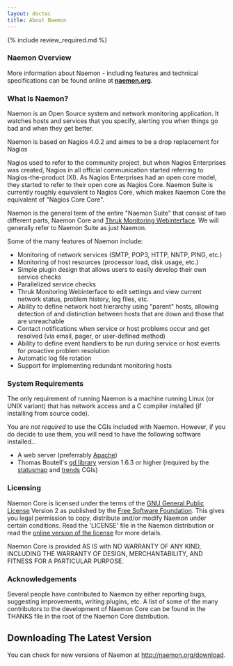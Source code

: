 ```yaml
---
layout: doctoc
title: About Naemon
---
```


{% include review_required.md %}

### Naemon Overview

More information about Naemon - including features and technical specifications can be found online at <a href="http://naemon.org" target="_blank"><b>naemon.org</b></a>.

### What Is Naemon?

Naemon is an Open Source system and network monitoring application.  It watches hosts and services that you specify, alerting you when things go bad and when they get better.

Naemon is based on Nagios 4.0.2 and aimes to be a drop replacement for Nagios

Nagios used to refer to the community project, but when Nagios Enterprises was created, Nagios in all official communication started referring to Nagios-the-product (XI). As Nagios Enterprises had an open core model, they started to refer to their open core as Nagios Core. Naemon Suite is currently roughly equivalent to Nagios Core, which makes Naemon Core the equivalent of "Nagios Core Core". 

Naemon is the general term of the entire "Naemon Suite" that consist of two different parts, Naemon Core and <a href="http://thruk.org" target="_blank">Thruk Monitoring Webinterface</a>. We will generally refer to Naemon Suite as just Naemon. 

Some of the many features of Naemon include:

* Monitoring of network services (SMTP, POP3, HTTP, NNTP, PING, etc.)
* Monitoring of host resources (processor load, disk usage, etc.)
* Simple plugin design that allows users to easily develop their own service checks
* Parallelized service checks
* Thruk Monitoring Webinterface to edit settings and view current network status, problem history, log files, etc.
* Ability to define network host hierarchy using "parent" hosts, allowing detection of and distinction between hosts that are down and those that are unreachable
* Contact notifications when service or host problems occur and get resolved (via email, pager, or user-defined method)
* Ability to define event handlers to be run during service or host events for proactive problem resolution
* Automatic log file rotation
* Support for implementing redundant monitoring hosts

### System Requirements

The only requirement of running Naemon is a machine running Linux (or UNIX variant) that has network access and a C compiler installed (if installing from source code).

You are <i>not required</i> to use the CGIs included with Naemon.  However, if you do decide to use them, you will need to have the following software installed...

* A web server (preferrably <a href="http://www.apache.org" target="_top">Apache</a>)
* Thomas Boutell's <a href="http://www.boutell.com/gd">gd library</a> version 1.6.3 or higher (required by the <a href="cgis.html#statusmap_cgi">statusmap</a> and <a href="cgis.html#trends_cgi">trends</a> CGIs)

### Licensing

Naemon Core is licensed under the terms of the <a href="http://www.gnu.org/copyleft/gpl.html">GNU General Public License</a> Version 2 as published by the <a href="http://www.fsf.org">Free Software Foundation</a>.  This gives you legal permission to copy, distribute and/or modify Naemon under certain conditions.  Read the 'LICENSE' file in the Naemon distribution or read the <a href="http://www.gnu.org/copyleft/gpl.html">online version of the license</a> for more details.

Naemon Core is provided AS IS with NO WARRANTY OF ANY KIND, INCLUDING THE WARRANTY OF DESIGN, MERCHANTABILITY, AND FITNESS FOR A PARTICULAR PURPOSE.

### Acknowledgements

Several people have contributed to Naemon by either reporting bugs, suggesting improvements, writing plugins, etc.  A list of some of the many contributors to the development of Naemon Core can be found in the THANKS file in the root of the Naemon Core distribution.

## Downloading The Latest Version

You can check for new versions of Naemon at <a href="http://naemon.org/download" target="_top">http://naemon.org/download</a>.
